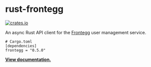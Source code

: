 # rust-frontegg

[![crates.io](https://img.shields.io/crates/v/frontegg.svg)](https://crates.io/crates/frontegg)

An async Rust API client for the [Frontegg] user management service.

```
# Cargo.toml
[dependencies]
frontegg = "0.5.0"
```

**[View documentation.](https://docs.rs/frontegg/0.5.0)**

[Frontegg]: https://frontegg.com

